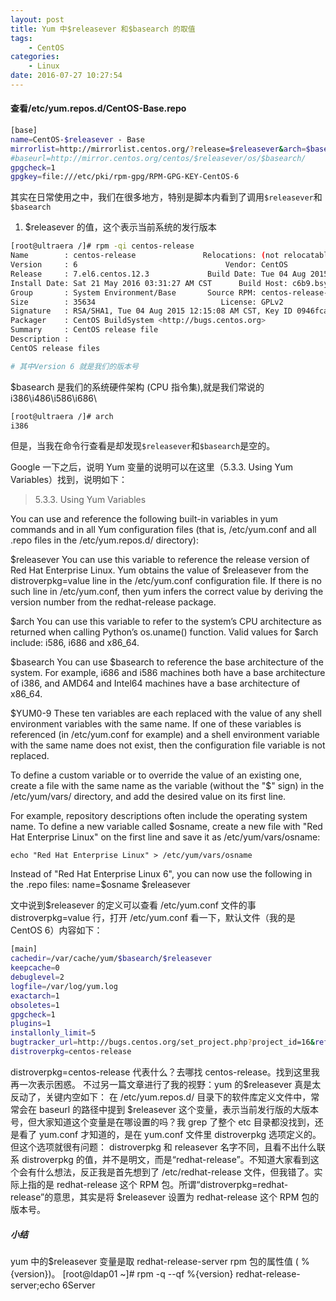 ```yaml
---
layout: post
title: Yum 中$releasever 和$basearch 的取值
tags: 
    - CentOS
categories: 
    - Linux
date: 2016-07-27 10:27:54
---
```


#### 查看/etc/yum.repos.d/CentOS-Base.repo

```bash
[base]
name=CentOS-$releasever - Base
mirrorlist=http://mirrorlist.centos.org/?release=$releasever&arch=$basearch&repo=os&infra=$infra
#baseurl=http://mirror.centos.org/centos/$releasever/os/$basearch/
gpgcheck=1
gpgkey=file:///etc/pki/rpm-gpg/RPM-GPG-KEY-CentOS-6
```

其实在日常使用之中，我们在很多地方，特别是脚本内看到了调用`$releasever`和`$basearch`

1. $releasever 的值，这个表示当前系统的发行版本

```bash
[root@ultraera /]# rpm -qi centos-release
Name        : centos-release               Relocations: (not relocatable)
Version     : 6                                 Vendor: CentOS
Release     : 7.el6.centos.12.3             Build Date: Tue 04 Aug 2015 12:13:46 AM CST
Install Date: Sat 21 May 2016 03:31:27 AM CST      Build Host: c6b9.bsys.dev.centos.org
Group       : System Environment/Base       Source RPM: centos-release-6-7.el6.centos.12.3.src.rpm
Size        : 35634                            License: GPLv2
Signature   : RSA/SHA1, Tue 04 Aug 2015 12:15:08 AM CST, Key ID 0946fca2c105b9de
Packager    : CentOS BuildSystem <http://bugs.centos.org>
Summary     : CentOS release file
Description :
CentOS release files

# 其中Version 6 就是我们的版本号
```

$basearch 是我们的系统硬件架构 (CPU 指令集),就是我们常说的 i386\i486\i586\i686\

```bash
[root@ultraera /]# arch
i386
```

但是，当我在命令行查看是却发现`$releasever`和`$basearch`是空的。

Google 一下之后，说明 Yum 变量的说明可以在这里（5.3.3. Using Yum Variables）找到，说明如下：
>5.3.3. Using Yum Variables

You can use and reference the following built-in variables in yum commands and in all Yum configuration files (that is, /etc/yum.conf and all .repo files in the /etc/yum.repos.d/ directory):

$releasever
You can use this variable to reference the release version of Red Hat Enterprise Linux. Yum obtains the value of $releasever from the distroverpkg=value line in the /etc/yum.conf configuration file. If there is no such line in /etc/yum.conf, then yum infers the correct value by deriving the version number from the redhat-release package.

$arch
You can use this variable to refer to the system’s CPU architecture as returned when calling Python’s os.uname() function. Valid values for $arch include: i586, i686 and x86_64.

$basearch
You can use $basearch to reference the base architecture of the system. For example, i686 and i586 machines both have a base architecture of i386, and AMD64 and Intel64 machines have a base architecture of x86_64.

$YUM0-9
These ten variables are each replaced with the value of any shell environment variables with the same name. If one of these variables is referenced (in /etc/yum.conf for example) and a shell environment variable with the same name does not exist, then the configuration file variable is not replaced.

To define a custom variable or to override the value of an existing one, create a file with the same name as the variable (without the "$" sign) in the /etc/yum/vars/ directory, and add the desired value on its first line.

For example, repository descriptions often include the operating system name. To define a new variable called $osname, create a new file with "Red Hat Enterprise Linux" on the first line and save it as /etc/yum/vars/osname:

`echo "Red Hat Enterprise Linux" > /etc/yum/vars/osname`

Instead of "Red Hat Enterprise Linux 6", you can now use the following in the .repo files: name=$osname $releasever

文中说到$releasever 的定义可以查看 /etc/yum.conf 文件的事 distroverpkg=value 行，打开 /etc/yum.conf 看一下，默认文件（我的是 CentOS 6）内容如下：

```bash
[main]
cachedir=/var/cache/yum/$basearch/$releasever
keepcache=0
debuglevel=2
logfile=/var/log/yum.log
exactarch=1
obsoletes=1
gpgcheck=1
plugins=1
installonly_limit=5
bugtracker_url=http://bugs.centos.org/set_project.php?project_id=16&ref=http://bugs.centos.org/bug_report_page.php?category=yum
distroverpkg=centos-release
```

distroverpkg=centos-release 代表什么？去哪找 centos-release。找到这里我再一次表示困惑。
不过另一篇文章进行了我的视野：yum 的$releasever 真是太反动了，关键内空如下：
在 /etc/yum.repos.d/ 目录下的软件库定义文件中，常常会在 baseurl 的路径中提到 $releasever 这个变量，表示当前发行版的大版本号，但大家知道这个变量是在哪设置的吗？我 grep 了整个 etc 目录都没找到，还是看了 yum.conf 才知道的，是在 yum.conf 文件里 distroverpkg 选项定义的。但这个选项就很有问题：
distroverpkg 和 releasever 名字不同，且看不出什么联系
distroverpkg 的值，并不是明文，而是“redhat-release”。不知道大家看到这个会有什么想法，反正我是首先想到了 /etc/redhat-release 文件，但我错了。实际上指的是 redhat-release 这个 RPM 包。所谓“distroverpkg=redhat-release”的意思，其实是将 $releasever 设置为 redhat-release 这个 RPM 包的版本号。

##### 小结

yum 中的$releasever 变量是取 redhat-release-server rpm 包的属性值 ( %{version})。
[root@ldap01 ~]# rpm -q --qf %{version} redhat-release-server;echo
6Server
